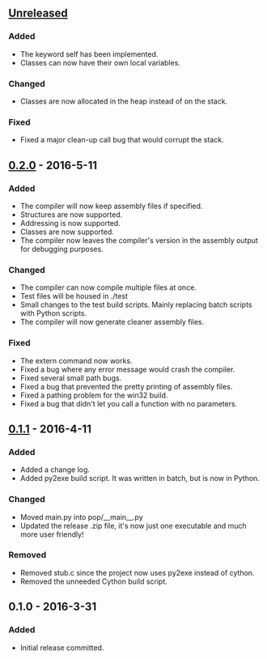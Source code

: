 ## [Unreleased]
### Added
- The keyword self has been implemented.
- Classes can now have their own local variables.

### Changed
- Classes are now allocated in the heap instead of on the stack.

### Fixed
- Fixed a major clean-up call bug that would corrupt the stack.

## [0.2.0] - 2016-5-11
### Added
- The compiler will now keep assembly files if specified.
- Structures are now supported.
- Addressing is now supported.
- Classes are now supported.
- The compiler now leaves the compiler's version in the assembly output for debugging purposes.

### Changed
- The compiler can now compile multiple files at once.
- Test files will be housed in ./test
- Small changes to the test build scripts. Mainly replacing batch scripts with Python scripts.
- The compiler will now generate cleaner assembly files.

### Fixed
- The extern command now works.
- Fixed a bug where any error message would crash the compiler.
- Fixed several small path bugs.
- Fixed a bug that prevented the pretty printing of assembly files.
- Fixed a pathing problem for the win32 build.
- Fixed a bug that didn't let you call a function with no parameters.

## [0.1.1] - 2016-4-11
### Added
- Added a change log.
- Added py2exe build script. It was written in batch, but is now in Python.

### Changed
- Moved main.py into pop/\_\_main\_\_.py
- Updated the release .zip file, it's now just one executable and much more user friendly!

### Removed
- Removed stub.c since the project now uses py2exe instead of cython.
- Removed the unneeded Cython build script.

## 0.1.0 - 2016-3-31
### Added
- Initial release committed.

[Unreleased]: https://github.com/I8087/Pop/compare/v0.2.0...master
[0.2.0]: https://github.com/I8087/Pop/compare/v0.1.1...v0.2.0
[0.1.1]: https://github.com/I8087/Pop/compare/v0.1...v0.1.1
